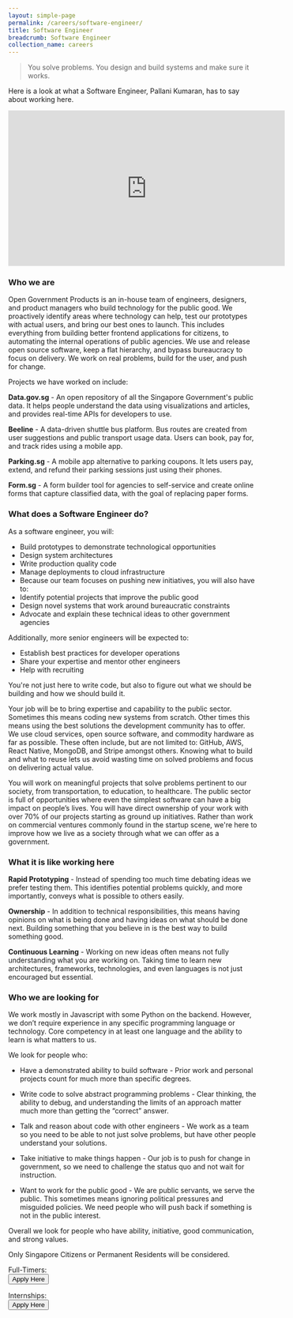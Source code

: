 ```yaml
---
layout: simple-page
permalink: /careers/software-engineer/
title: Software Engineer
breadcrumb: Software Engineer
collection_name: careers
---
```


> You solve problems. You design and build systems and make sure it works.

Here is a look at what a Software Engineer, Pallani Kumaran, has to say about working here.

<div class="bp-youtube">
	<iframe width="560" height="315" src="https://www.youtube.com/embed/sWoAsons_lI" frameborder="0" allow="autoplay; encrypted-media" allowfullscreen></iframe>
</div>

### **Who we are**
Open Government Products is an in-house team of engineers, designers, and product managers who build technology for the public good. We proactively identify areas where technology can help, test our prototypes with actual users, and bring our best ones to launch. This includes everything from building better frontend applications for citizens, to automating the internal operations of public agencies. We use and release open source software, keep a flat hierarchy, and bypass bureaucracy to focus on delivery. We work on real problems, build for the user, and push for change.

Projects we have worked on include:

**Data.gov.sg** - An open repository of all the Singapore Government's public data. It helps people understand the data using visualizations and articles, and provides real-time APIs for developers to use.

**Beeline** - A data-driven shuttle bus platform. Bus routes are created from user suggestions and public transport usage data. Users can book, pay for, and track rides using a mobile app.

**Parking.sg** - A mobile app alternative to parking coupons. It lets users pay, extend, and refund their parking sessions just using their phones.

**Form.sg** - A form builder tool for agencies to self-service and create online forms that capture classified data, with the goal of replacing paper forms.

### **What does a Software Engineer do?**
As a software engineer, you will:
* Build prototypes to demonstrate technological opportunities
* Design system architectures
* Write production quality code
* Manage deployments to cloud infrastructure
* Because our team focuses on pushing new initiatives, you will also have to:
* Identify potential projects that improve the public good
* Design novel systems that work around bureaucratic constraints
* Advocate and explain these technical ideas to other government agencies

Additionally, more senior engineers will be expected to:
* Establish best practices for developer operations
* Share your expertise and mentor other engineers
* Help with recruiting

You're not just here to write code, but also to figure out what we should be building and how we should build it.

Your job will be to bring expertise and capability to the public sector. Sometimes this means coding new systems from scratch. Other times this means using the best solutions the development community has to offer. We use cloud services, open source software, and commodity hardware as far as possible. These often include, but are not limited to: GitHub, AWS, React Native, MongoDB, and Stripe amongst others. Knowing what to build and what to reuse lets us avoid wasting time on solved problems and focus on delivering actual value.

You will work on meaningful projects that solve problems pertinent to our society, from transportation, to education, to healthcare. The public sector is full of opportunities where even the simplest software can have a big impact on people’s lives. You will have direct ownership of your work with over 70% of our projects starting as ground up initiatives. Rather than work on commercial ventures commonly found in the startup scene, we're here to improve how we live as a society through what we can offer as a government.

### **What it is like working here**
**Rapid Prototyping** - Instead of spending too much time debating ideas we prefer testing them. This identifies potential problems quickly, and more importantly, conveys what is possible to others easily.

**Ownership** - In addition to technical responsibilities, this means having opinions on what is being done and having ideas on what should be done next. Building something that you believe in is the best way to build something good.

**Continuous Learning** - Working on new ideas often means not fully understanding what you are working on. Taking time to learn new architectures, frameworks, technologies, and even languages is not just encouraged but essential.

### **Who we are looking for**
We work mostly in Javascript with some Python on the backend. However, we don’t require experience in any specific programming language or technology. Core competency in at least one language and the ability to learn is what matters to us.

We look for people who:

* Have a demonstrated ability to build software - Prior work and personal projects count for much more than specific degrees.

* Write code to solve abstract programming problems - Clear thinking, the ability to debug, and understanding the limits of an approach matter much more than getting the “correct” answer.

* Talk and reason about code with other engineers - We work as a team so you need to be able to not just solve problems, but have other people understand your solutions.

* Take initiative to make things happen - Our job is to push for change in government, so we need to challenge the status quo and not wait for instruction.

* Want to work for the public good - We are public servants, we serve the public. This sometimes means ignoring political pressures and misguided policies. We need people who will push back if something is not in the public interest.

Overall we look for people who have ability, initiative, good communication, and strong values.

Only Singapore Citizens or Permanent Residents will be considered.

Full-Timers:  
<a href="https://opengovernmentproducts.recruitee.com/o/software-engineer-singapore" target="_blank">
    <button class="bp-button is-secondary is-medium has-text-white is-uppercase search-button">
        Apply Here
    </button>
</a>

Internships:  
<a href="https://opengovernmentproducts.recruitee.com/o/software-engineering-intern" target="_blank">
    <button class="bp-button is-secondary is-medium has-text-white is-uppercase search-button">
        Apply Here
    </button>
</a>
